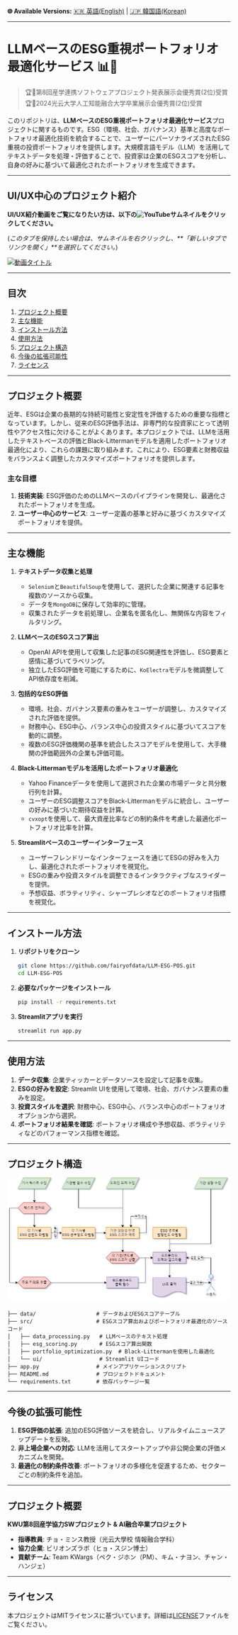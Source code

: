 **🌐 Available Versions:**  [🇰🇷 英語(English)](/README.md) | [🇯🇵 韓国語(Korean)](/README_KR.md)  

---

# LLMベースのESG重視ポートフォリオ最適化サービス 📊🌱

> 🏆🥈第8回産学連携ソフトウェアプロジェクト発表展示会優秀賞(2位)受賞</br>
> 🏆🥈2024光云大学人工知能融合大学卒業展示会優秀賞(2位)受賞

このリポジトリは、**LLMベースのESG重視ポートフォリオ最適化サービス**プロジェクトに関するものです。ESG（環境、社会、ガバナンス）基準と高度なポートフォリオ最適化技術を統合することで、ユーザーにパーソナライズされたESG重視の投資ポートフォリオを提供します。大規模言語モデル（LLM）を活用してテキストデータを処理・評価することで、投資家は企業のESGスコアを分析し、自身の好みに基づいて最適化されたポートフォリオを生成できます。

---

## UI/UX中心のプロジェクト紹介  
**UI/UX紹介動画をご覧になりたい方は、以下の![YouTube](https://img.shields.io/badge/YouTube-%23FF0000.svg?style=for-the-badge&logo=YouTube&logoColor=white)サムネイルをクリックしてください。**  

(*このタブを保持したい場合は、サムネイルを右クリックし、**「新しいタブでリンクを開く」**を選択してください。*)  

[![動画タイトル](https://img.youtube.com/vi/kHAtgLC4PJY/0.jpg)](https://www.youtube.com/watch?v=kHAtgLC4PJY)  

---

## 目次  
1. [プロジェクト概要](#プロジェクト概要)  
2. [主な機能](#主な機能)  
3. [インストール方法](#インストール方法)  
4. [使用方法](#使用方法)  
5. [プロジェクト構造](#プロジェクト構造)  
6. [今後の拡張可能性](#今後の拡張可能性)  
7. [ライセンス](#ライセンス)  

---

## プロジェクト概要  
近年、ESGは企業の長期的な持続可能性と安定性を評価するための重要な指標となっています。しかし、従来のESG評価手法は、非専門的な投資家にとって透明性やアクセス性に欠けることがよくあります。本プロジェクトでは、LLMを活用したテキストベースの評価とBlack-Littermanモデルを適用したポートフォリオ最適化により、これらの課題に取り組みます。これにより、ESG要素と財務収益をバランスよく調整したカスタマイズポートフォリオを提供します。

### 主な目標  
1. **技術実装**: ESG評価のためのLLMベースのパイプラインを開発し、最適化されたポートフォリオを生成。  
2. **ユーザー中心のサービス**: ユーザー定義の基準と好みに基づくカスタマイズポートフォリオを提供。  

---

## 主な機能  
1. **テキストデータ収集と処理**  
   - `Selenium`と`BeautifulSoup`を使用して、選択した企業に関連する記事を複数のソースから収集。  
   - データを`MongoDB`に保存して効率的に管理。  
   - 収集されたデータを前処理し、企業名を匿名化し、無関係な内容をフィルタリング。  

2. **LLMベースのESGスコア算出**  
   - OpenAI APIを使用して収集した記事のESG関連性を評価し、ESG要素と感情に基づいてラベリング。  
   - 独立したESG評価を可能にするために、`KoElectra`モデルを微調整してAPI依存度を削減。  

3. **包括的なESG評価**  
   - 環境、社会、ガバナンス要素の重みをユーザーが調整し、カスタマイズされた評価を提供。  
   - 財務中心、ESG中心、バランス中心の投資スタイルに基づいてスコアを動的に調整。  
   - 複数のESG評価機関の基準を統合したスコアモデルを使用して、大手機関の評価範囲外の企業も評価可能。  

4. **Black-Littermanモデルを活用したポートフォリオ最適化**  
   - Yahoo Financeデータを使用して選択された企業の市場データと共分散行列を計算。  
   - ユーザーのESG調整スコアをBlack-Littermanモデルに統合し、ユーザーの好みに基づいた期待収益を計算。  
   - `cvxopt`を使用して、最大資産比率などの制約条件を考慮した最適化ポートフォリオ比率を計算。  

5. **Streamlitベースのユーザーインターフェース**  
   - ユーザーフレンドリーなインターフェースを通じてESGの好みを入力し、最適化されたポートフォリオを視覚化。  
   - ESGの重みや投資スタイルを調整できるインタラクティブなスライダーを提供。  
   - 予想収益、ボラティリティ、シャープレシオなどのポートフォリオ指標を視覚化。  

---

## インストール方法  
1. **リポジトリをクローン**  
   ```bash  
   git clone https://github.com/fairyofdata/LLM-ESG-POS.git  
   cd LLM-ESG-POS  
   ```  

2. **必要なパッケージをインストール**  
   ```bash  
   pip install -r requirements.txt  
   ```  

3. **Streamlitアプリを実行**  
   ```bash  
   streamlit run app.py  
   ```  

---

## 使用方法  
1. **データ収集**: 企業ティッカーとデータソースを設定して記事を収集。  
2. **ESGの好みを設定**: Streamlit UIを使用して環境、社会、ガバナンス要素の重みを設定。  
3. **投資スタイルを選択**: 財務中心、ESG中心、バランス中心のポートフォリオオプションから選択。  
4. **ポートフォリオ結果を確認**: ポートフォリオ構成や予想収益、ボラティリティなどのパフォーマンス指標を確認。  

---

## プロジェクト構造  
![Architecture](https://github.com/fairyofdata/LLM.ESG.POS/blob/master/%EC%8B%9C%EC%8A%A4%ED%85%9C%20%EA%B5%AC%EC%84%B1%EB%8F%84.drawio.png)  

```plaintext  
├── data/                   # データおよびESGスコアテーブル  
├── src/                    # ESGスコア算出およびポートフォリオ最適化のソースコード  
│   ├── data_processing.py   # LLMベースのテキスト処理  
│   ├── esg_scoring.py       # ESGスコア算出関数  
│   ├── portfolio_optimization.py  # Black-Littermanを使用した最適化  
│   └── ui/                  # Streamlit UIコード  
├── app.py                  # メインアプリケーションスクリプト  
├── README.md               # プロジェクトドキュメント  
└── requirements.txt        # 依存パッケージ一覧  
```  

---

## 今後の拡張可能性  
1. **ESG評価の拡張**: 追加のESG評価ソースを統合し、リアルタイムニュースアップデートを反映。  
2. **非上場企業への対応**: LLMを活用してスタートアップや非公開企業の評価メカニズムを開発。  
3. **最適化の制約条件改善**: ポートフォリオの多様化を促進するため、セクターごとの制約条件を追加。  

---

## プロジェクト概要  
**KWU第8回産学協力SWプロジェクト & AI融合卒業プロジェクト**  
- **指導教員**: チョ・ミンス教授（光云大學校 情報融合学科）  
- **協力企業**: ビリオンズラボ（ヒョ・スジン博士）  
- **貢献チーム**: Team KWargs（ペク・ジホン（PM）、キム・ナヨン、チャン・ハンジェ）  

---

## ライセンス  
本プロジェクトはMITライセンスに基づいています。詳細は[LICENSE](LICENSE)ファイルをご覧ください。  
